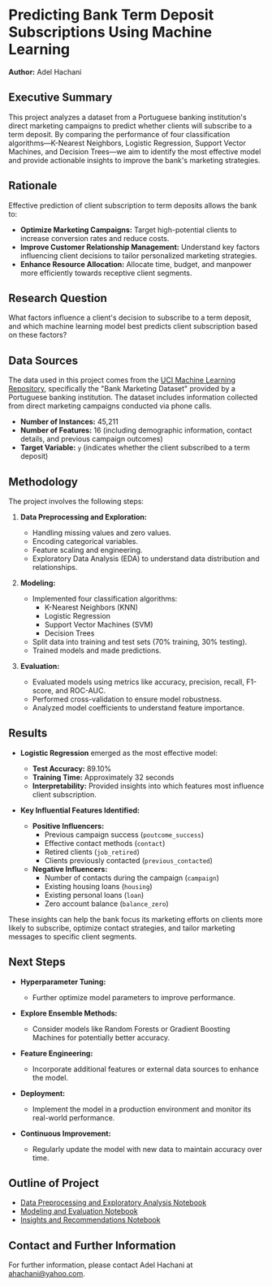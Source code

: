 # Predicting Bank Term Deposit Subscriptions Using Machine Learning

**Author:** Adel Hachani

## Executive Summary

This project analyzes a dataset from a Portuguese banking institution's direct marketing campaigns to predict whether clients will subscribe to a term deposit. By comparing the performance of four classification algorithms—K-Nearest Neighbors, Logistic Regression, Support Vector Machines, and Decision Trees—we aim to identify the most effective model and provide actionable insights to improve the bank's marketing strategies.

## Rationale

Effective prediction of client subscription to term deposits allows the bank to:

- **Optimize Marketing Campaigns:** Target high-potential clients to increase conversion rates and reduce costs.
- **Improve Customer Relationship Management:** Understand key factors influencing client decisions to tailor personalized marketing strategies.
- **Enhance Resource Allocation:** Allocate time, budget, and manpower more efficiently towards receptive client segments.

## Research Question

What factors influence a client's decision to subscribe to a term deposit, and which machine learning model best predicts client subscription based on these factors?

## Data Sources

The data used in this project comes from the [UCI Machine Learning Repository](https://archive.ics.uci.edu/ml/datasets/Bank+Marketing), specifically the "Bank Marketing Dataset" provided by a Portuguese banking institution. The dataset includes information collected from direct marketing campaigns conducted via phone calls.

- **Number of Instances:** 45,211
- **Number of Features:** 16 (including demographic information, contact details, and previous campaign outcomes)
- **Target Variable:** `y` (indicates whether the client subscribed to a term deposit)

## Methodology

The project involves the following steps:

1. **Data Preprocessing and Exploration:**
   - Handling missing values and zero values.
   - Encoding categorical variables.
   - Feature scaling and engineering.
   - Exploratory Data Analysis (EDA) to understand data distribution and relationships.

2. **Modeling:**
   - Implemented four classification algorithms:
     - K-Nearest Neighbors (KNN)
     - Logistic Regression
     - Support Vector Machines (SVM)
     - Decision Trees
   - Split data into training and test sets (70% training, 30% testing).
   - Trained models and made predictions.

3. **Evaluation:**
   - Evaluated models using metrics like accuracy, precision, recall, F1-score, and ROC-AUC.
   - Performed cross-validation to ensure model robustness.
   - Analyzed model coefficients to understand feature importance.

## Results

- **Logistic Regression** emerged as the most effective model:
  - **Test Accuracy:** 89.10%
  - **Training Time:** Approximately 32 seconds
  - **Interpretability:** Provided insights into which features most influence client subscription.

- **Key Influential Features Identified:**
  - **Positive Influencers:**
    - Previous campaign success (`poutcome_success`)
    - Effective contact methods (`contact`)
    - Retired clients (`job_retired`)
    - Clients previously contacted (`previous_contacted`)
  - **Negative Influencers:**
    - Number of contacts during the campaign (`campaign`)
    - Existing housing loans (`housing`)
    - Existing personal loans (`loan`)
    - Zero account balance (`balance_zero`)

These insights can help the bank focus its marketing efforts on clients more likely to subscribe, optimize contact strategies, and tailor marketing messages to specific client segments.

## Next Steps

- **Hyperparameter Tuning:**
  - Further optimize model parameters to improve performance.

- **Explore Ensemble Methods:**
  - Consider models like Random Forests or Gradient Boosting Machines for potentially better accuracy.

- **Feature Engineering:**
  - Incorporate additional features or external data sources to enhance the model.

- **Deployment:**
  - Implement the model in a production environment and monitor its real-world performance.

- **Continuous Improvement:**
  - Regularly update the model with new data to maintain accuracy over time.

## Outline of Project

- [Data Preprocessing and Exploratory Analysis Notebook](https://github.com/ahachani/Comparing_Classifiers)
- [Modeling and Evaluation Notebook](https://github.com/ahachani/Comparing_Classifiers)
- [Insights and Recommendations Notebook](https://github.com/ahachani/Comparing_Classifiers)


## Contact and Further Information

For further information, please contact Adel Hachani at ahachani@yahoo.com.
